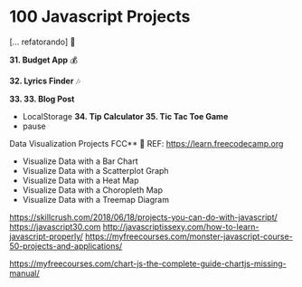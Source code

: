 # 100 Javascript Projects

[... refatorando] :construction:

**31. Budget App** :moneybag:

**32. Lyrics Finder** :notes:

**33. 33. Blog Post**
  - LocalStorage
**34. Tip Calculator**
**35. Tic Tac Toe Game**
  - pause




Data Visualization Projects FCC** :construction:
  REF: https://learn.freecodecamp.org
  - Visualize Data with a Bar Chart
  - Visualize Data with a Scatterplot Graph
  - Visualize Data with a Heat Map
  - Visualize Data with a Choropleth Map
  - Visualize Data with a Treemap Diagram


https://skillcrush.com/2018/06/18/projects-you-can-do-with-javascript/
https://javascript30.com
http://javascriptissexy.com/how-to-learn-javascript-properly/
https://myfreecourses.com/monster-javascript-course-50-projects-and-applications/

https://myfreecourses.com/chart-js-the-complete-guide-chartjs-missing-manual/
